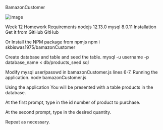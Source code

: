 BamazonCustomer

![image](https://user-images.githubusercontent.com/54162286/69511760-12a1c200-0f07-11ea-9a32-aa29542cfc07.png)


Week 12 Homework
Requirements
nodejs 12.13.0
mysql 8.0.11
Installation
Get it from GitHub
GitHub

Or Install the NPM package from npmjs
npm i skbiswas1975/bamazonCustomer

Create database and table and seed the table.
mysql -u username -p database_name < db/products_seed.sql

Modify mysql user/passwd in bamazonCustomer.js lines 6-7.
Running the application.
node bamazonCustomer.js

Using the application
You will be presented with a table products in the database.

At the first prompt, type in the id number of product to purchase.

At the second prompt, type in the desired quantity.

Repeat as necessary.
